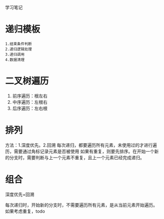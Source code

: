 学习笔记
# 递归模板
	1.结束条件判断
	2.递归逻辑处理
	3.递归调用
	4.数据清理
# 二叉树遍历
 1. 前序遍历：根左右
 2. 中序遍历：左根右
 3. 后序遍历：左右根

# 排列


方法：1.深度优先。2.回溯
每次递归，都要遍历所有元素，未使用过的才进行遍历，需要通过角标记录元素是否被使用
如果有重复，则要先排序。在开始一个新的分支时，需要判断与上一个元素不重复，且上一个元素已经完成递归。

# 组合
深度优先+回溯 

每次递归时，开始新的分支时，不需要遍历所有元素，是从当前元素开始遍历。
如果考虑重复，todo

